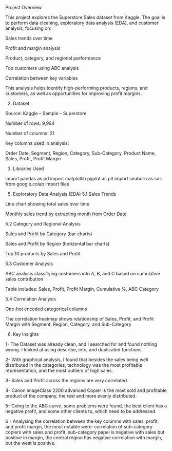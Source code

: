 Project Overview

This project explores the Superstore Sales dataset from Kaggle. The goal is to perform data cleaning, exploratory data analysis (EDA), and customer analysis, focusing on:

Sales trends over time

Profit and margin analysis

Product, category, and regional performance

Top customers using ABC analysis

Correlation between key variables

This analysis helps identify high-performing products, regions, and customers, as well as opportunities for improving profit margins.

2. Dataset

Source: Kaggle – Sample – Superstore

Number of rows: 9,994

Number of columns: 21

Key columns used in analysis:

Order Date, Segment, Region, Category, Sub-Category, Product Name, Sales, Profit, Profit Margin

3. Libraries Used
   
import pandas as pd
import matplotlib.pyplot as plt
import seaborn as sns
from google.colab import files

5. Exploratory Data Analysis (EDA)
5.1 Sales Trends

Line chart showing total sales over time

Monthly sales trend by extracting month from Order Date

5.2 Category and Regional Analysis

Sales and Profit by Category (bar charts)

Sales and Profit by Region (horizontal bar charts)

Top 10 products by Sales and Profit

5.3 Customer Analysis

ABC analysis classifying customers into A, B, and C based on cumulative sales contribution

Table includes: Sales, Profit, Profit Margin, Cumulative %, ABC Category

5.4 Correlation Analysis

One-hot encoded categorical columns

The correlation heatmap shows relationship of Sales, Profit, and Profit Margin with Segment, Region, Category, and Sub-Category


6. Key Insights

1- The Dataset was already clean, and I searched for and found nothing wrong. I looked at using describe, info, and duplicated functions

2- With graphical analysis, I found that besides the sales being well distributed in the categories, technology was the most profitable representation, and the most outliers of high sales.

3- Sales and Profit across the regions are very correlated.

4-  Canon imageClass 2200 advanced Copier is the most sold and profitable product of the company, the rest and more evenly distributed. 

5- Going to the ABC curve, some problems were found, the best client has a negative profit, and some other clients to, which need to be addressed. 

6 - Analysing the correlation between the key columns with sales, profit, and profit margin, the most notable were: correlation of sub-category copiers with sales and profit, sub-category papel is negative with sales but positive in margin, the central region has negative correlation with margin, but the west is positive. 
